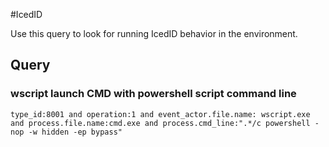 #IcedID

Use this query to look for running IcedID behavior in the environment.

## Query

### wscript launch CMD with powershell script command line

~~~
type_id:8001 and operation:1 and event_actor.file.name: wscript.exe and process.file.name:cmd.exe and process.cmd_line:".*/c powershell -nop -w hidden -ep bypass"
~~~